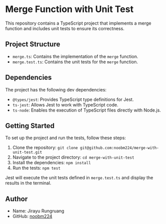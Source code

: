 # Merge Function with Unit Test

This repository contains a TypeScript project that implements a merge function and includes unit tests to ensure its correctness.

## Project Structure

- `merge.ts`: Contains the implementation of the `merge` function.
- `merge.test.ts`: Contains the unit tests for the `merge` function.

## Dependencies

The project has the following dev dependencies:

- `@types/jest`: Provides TypeScript type definitions for Jest.
- `ts-jest`: Allows Jest to work with TypeScript code.
- `ts-node`: Enables the execution of TypeScript files directly with Node.js.

## Getting Started

To set up the project and run the tests, follow these steps:

1. Clone the repository: `git clone git@github.com:noobm224/merge-with-unit-test.git`
2. Navigate to the project directory: `cd merge-with-unit-test`
3. Install the dependencies: `npm install`
4. Run the tests: `npm test`

Jest will execute the unit tests defined in `merge.test.ts` and display the results in the terminal.

## Author

- Name: Jirayu Rungruang
- GitHub: [noobm224](https://github.com/noobm224)
